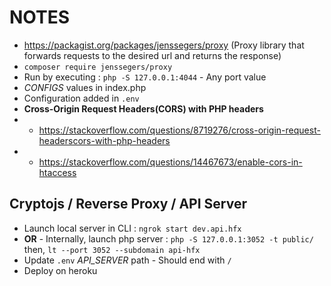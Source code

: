 # NOTES

- https://packagist.org/packages/jenssegers/proxy (Proxy library that forwards requests to the desired url and returns the response)
- `composer require jenssegers/proxy`
- Run by executing : `php -S 127.0.0.1:4044` - Any port value
- *CONFIGS* values in index.php 
- Configuration added in `.env`
- **Cross-Origin Request Headers(CORS) with PHP headers**
- - https://stackoverflow.com/questions/8719276/cross-origin-request-headerscors-with-php-headers
- - https://stackoverflow.com/questions/14467673/enable-cors-in-htaccess

## Cryptojs / Reverse Proxy / API Server

- Launch local server in CLI : `ngrok start dev.api.hfx`
- **OR** - Internally, launch php server : `php -S 127.0.0.1:3052 -t public/` then, `lt --port 3052 --subdomain api-hfx`
- Update `.env` *API_SERVER* path - Should end with `/`
- Deploy on heroku